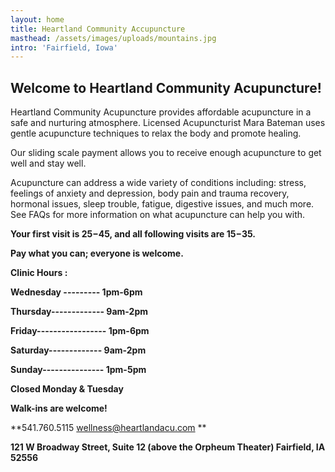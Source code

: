 ```yaml
---
layout: home
title: Heartland Community Accupuncture
masthead: /assets/images/uploads/mountains.jpg
intro: 'Fairfield, Iowa'
---
```

## Welcome to Heartland Community Acupuncture!

Heartland Community Acupuncture provides affordable acupuncture in a safe and nurturing atmosphere.  Licensed Acupuncturist Mara Bateman uses gentle acupuncture techniques to relax the body and promote healing.

Our sliding scale payment allows you to receive enough acupuncture to get well and stay well.

Acupuncture can address a wide variety of conditions including: stress, feelings of anxiety and depression, body pain and trauma recovery, hormonal issues, sleep trouble, fatigue, digestive issues, and much more.  See FAQs for more information on what acupuncture can help you with.

**Your first visit is $25-$45, and all following visits are $15-$35.**

**Pay what you can; everyone is welcome.**

**Clinic Hours :**

**Wednesday --------- 1pm-6pm**

**Thursday------------- 9am-2pm**

**Friday----------------- 1pm-6pm**

**Saturday------------- 9am-2pm**

**Sunday--------------- 1pm-5pm**

**Closed Monday & Tuesday**

**Walk-ins are welcome!**



**541.760.5115  wellness@heartlandacu.com  **

**121 W Broadway Street, Suite 12 (above the Orpheum Theater) Fairfield, IA 52556**
